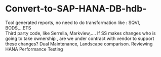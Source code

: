 # Convert-to-SAP-HANA-DB-hdb-

Tool generated reports, no need to do transformation like : SQVI, BODS,...ETS	
Third party code, like Serrella, Markview,.... If SS makes changes who is going to take ownership , are we under contract with vendor to support these changes?	
Dual Maintenance, Landscape comparison. Reviewing
HANA Performance Testing 

